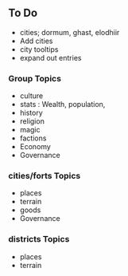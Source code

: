 ## To Do

- cities; dormum, ghast, elodhiir
- Add cities
- city tooltips
- expand out entries

### Group Topics

- culture
- stats : Wealth, population, 
- history
- religion
- magic
- factions
- Economy
- Governance

### cities/forts Topics

- places
- terrain
- goods
- Governance

### districts Topics

- places
- terrain